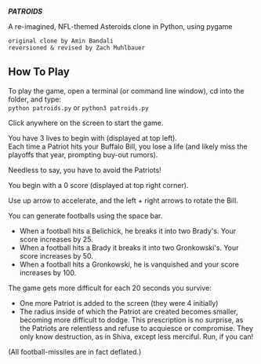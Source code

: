 ***PATROIDS***

A re-imagined, NFL-themed Asteroids clone in Python, using pygame  
    
    original clone by Amin Bandali
    reversioned & revised by Zach Muhlbauer

## How To Play

To play the game, open a terminal (or command line window), cd into the folder, and type:  
` python patroids.py `
	or
` python3 patroids.py `

Click anywhere on the screen to start the game.  

You have 3 lives to begin with (displayed at top left).  
Each time a Patriot hits your Buffalo Bill, you lose a life (and likely miss the playoffs that year, prompting buy-out rumors).  

Needless to say, you have to avoid the Patriots! 

You begin with a 0 score (displayed at top right corner).  

Use up arrow to accelerate, and the left + right arrows to rotate the Bill.

You can generate footballs using the space bar.  
- When a football hits a Belichick, he breaks it into two Brady's. Your score increases by 25.
- When a football hits a Brady it breaks it into two Gronkowski's. Your score increases by 50.  
- When a football hits a Gronkowski, he is vanquished and your score increases by 100.  

The game gets more difficult for each 20 seconds you survive:  
- One more Patriot is added to the screen (they were 4 initially)  
- The radius inside of which the Patriot are created becomes smaller, becoming more difficult to dodge. This prescription is no surprise, as the Patriots are relentless and refuse to acquiesce or compromise. They only know destruction, as in Shiva, except less merciful. Run, if you can!

(All football-missiles are in fact deflated.)

